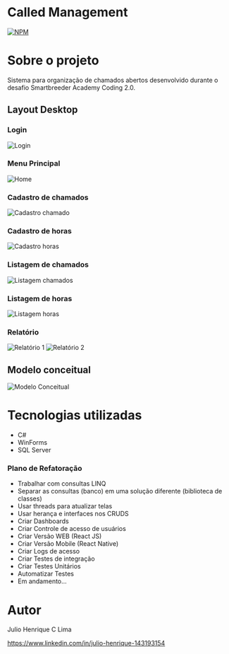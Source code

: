 
# Called Management
[![NPM](https://img.shields.io/npm/l/react)](https://github.com/Juliolimahen/academy-coding-2/blob/main/LICENSE) 

# Sobre o projeto

Sistema para organização de chamados abertos desenvolvido durante o desafio Smartbreeder Academy Coding 2.0. 

## Layout Desktop

### Login 
![Login ](https://github.com/Juliolimahen/assets/blob/main/academy-coding-2/login.png) 

### Menu Principal
![Home ](https://github.com/Juliolimahen/assets/blob/main/academy-coding-2/menu-principal.png) 

### Cadastro de chamados
![Cadastro chamado](https://github.com/Juliolimahen/assets/blob/main/academy-coding-2/cadastro-chamado.png) 

### Cadastro de horas
![Cadastro horas](https://github.com/Juliolimahen/assets/blob/main/academy-coding-2/cadastro-horas.png) 

### Listagem de chamados
![Listagem chamados](https://github.com/Juliolimahen/assets/blob/main/academy-coding-2/listagem-chamados.png) 

### Listagem de horas
![Listagem horas ](https://github.com/Juliolimahen/assets/blob/main/academy-coding-2/listagem-horas.png) 

### Relatório
![Relatório 1](https://github.com/Juliolimahen/assets/blob/main/academy-coding-2/relatorio_1.png) ![Relatório 2](https://github.com/Juliolimahen/assets/blob/main/academy-coding-2/relatorio_2.png)


## Modelo conceitual
![Modelo Conceitual](https://github.com/Juliolimahen/assets/blob/main/academy-coding-2/modelagem-conceitual.png)

# Tecnologias utilizadas

- C#
- WinForms
- SQL Server

### Plano de Refatoração 
- Trabalhar com consultas LINQ 
- Separar as consultas (banco) em uma solução diferente (biblioteca de classes)
- Usar threads para atualizar telas 
- Usar herança e interfaces nos CRUDS 
- Criar Dashboards 
- Criar Controle de acesso de usuários
- Criar Versão WEB (React JS)
- Criar Versão Mobile (React Native)
- Criar Logs de acesso 
- Criar Testes de integração 
- Criar Testes Unitários 
- Automatizar Testes
- Em andamento...

# Autor

Julio Henrique C Lima

https://www.linkedin.com/in/julio-henrique-143193154


